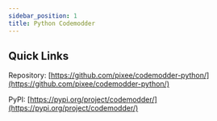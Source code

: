 ```yaml
---
sidebar_position: 1
title: Python Codemodder
---
```


## Quick Links

Repository: [https://github.com/pixee/codemodder-python/](https://github.com/pixee/codemodder-python/)

PyPI: [https://pypi.org/project/codemodder/](https://pypi.org/project/codemodder/)
